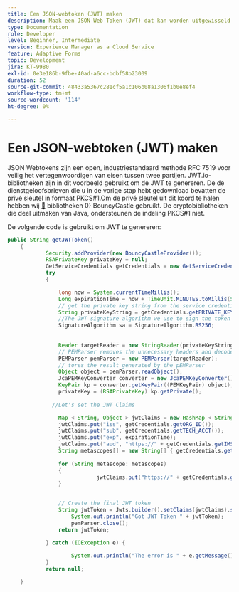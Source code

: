 ```yaml
---
title: Een JSON-webtoken (JWT) maken
description: Maak een JSON Web Token (JWT) dat kan worden uitgewisseld met Adobe IMS API's voor een AEM-toegangstoken.
type: Documentation
role: Developer
level: Beginner, Intermediate
version: Experience Manager as a Cloud Service
feature: Adaptive Forms
topic: Development
jira: KT-9980
exl-id: 0e3e186b-9fbe-40ad-a6cc-bdbf58b23009
duration: 52
source-git-commit: 48433a5367c281cf5a1c106b08a1306f1b0e8ef4
workflow-type: tm+mt
source-wordcount: '114'
ht-degree: 0%

---
```


# Een JSON-webtoken (JWT) maken

JSON Webtokens zijn een open, industriestandaard methode RFC 7519 voor veilig het vertegenwoordigen van eisen tussen twee partijen. JWT.io-bibliotheken zijn in dit voorbeeld gebruikt om de JWT te genereren.
De de dienstgeloofsbrieven die u in de vorige stap hebt gedownload bevatten de privé sleutel in formaat PKCS#1.Om de privé sleutel uit dit koord te halen hebben wij [&#128279;](https://www.bouncycastle.org/) bibliotheken 0&rbrace; BouncyCastle gebruikt.  De cryptobibliotheken die deel uitmaken van Java, ondersteunen de indeling PKCS#1 niet.

De volgende code is gebruikt om JWT te genereren:

```java
public String getJWTToken()
    {
            Security.addProvider(new BouncyCastleProvider());
            RSAPrivateKey privateKey = null;
            GetServiceCredentials getCredentials = new GetServiceCredentials();
            try 
            {

                long now = System.currentTimeMillis();
                Long expirationTime = now + TimeUnit.MINUTES.toMillis(5);
                // get the private key string from the service credentials
                String privateKeyString = getCredentials.getPRIVATE_KEY();
                //The JWT signature algorithm we use to sign the token
                SignatureAlgorithm sa = SignatureAlgorithm.RS256;
                
                
                Reader targetReader = new StringReader(privateKeyString);
                // PEMParser removes the unnecessary headers and decodes the underlying Base64 PEM data into a binary format.
                PEMParser pemParser = new PEMParser(targetReader);
                // tores the result generated by the pEMParser
                Object object = pemParser.readObject();
                JcaPEMKeyConverter converter = new JcaPEMKeyConverter().setProvider("BC");
                KeyPair kp = converter.getKeyPair((PEMKeyPair) object);
                privateKey = (RSAPrivateKey) kp.getPrivate();
                
              //Let's set the JWT Claims

                Map < String, Object > jwtClaims = new HashMap < String, Object > ();
                jwtClaims.put("iss", getCredentials.getORG_ID());
                jwtClaims.put("sub", getCredentials.getTECH_ACCT());
                jwtClaims.put("exp", expirationTime);
                jwtClaims.put("aud", "https://" + getCredentials.getIMS_ENDPOINT() + "/c/" + getCredentials.getCLIENT_ID());
                String metascopes[] = new String[] { getCredentials.getMETASCOPE_ID() };
                    
                for (String metascope: metascopes)
                {
                            jwtClaims.put("https://" + getCredentials.getIMS_ENDPOINT() + "/s/" + metascope, java.lang.Boolean.TRUE);
                }

                
                // Create the final JWT token
                String jwtToken = Jwts.builder().setClaims(jwtClaims).signWith(sa, privateKey).compact();
                    System.out.println("Got JWT Token " + jwtToken);
                    pemParser.close();
                return jwtToken;

            } catch (IOException e) {
                
                    System.out.println("The error is " + e.getMessage());
            }
            return null;

    }
```
